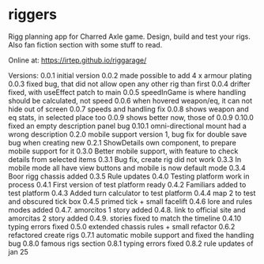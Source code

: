 # riggers

Rigg planning app for Charred Axle game. Design, build and test your rigs. Also fan fiction section with some stuff to read.

Online at: https://irtep.github.io/riggarage/

Versions:
0.0.1 initial version
0.0.2 made possible to add 4 x armour plating
0.0.3 fixed bug, that did not allow open any other rig than first
0.0.4 drifter fixed, with useEffect patch to main
0.0.5 speedInGame is where handling should be calculated, not speed
0.0.6 when hovered weapon/eq, it can not hide out of screen
0.0.7 speeds and handling fix
0.0.8 shows weapon and eq stats, in selected place too
0.0.9 shows better now, those of 0.0.9
0.10.0 fixed an empty description panel bug
0.10.1 omni-directional mount had a wrong description
0.2.0 mobile support version 1, bug fix for double save bug when creating new
0.2.1 ShowDetails own component, to prepare mobile support for it
0.3.0 Better mobile support, with feature to check details from selected items
0.3.1 Bug fix, create rig did not work
0.3.3 In mobile mode all have view buttons and mobile is now default mode
0.3.4 Boor rigg chassis added
0.3.5 Rule updates
0.4.0 Testing platform work in process
0.4.1 First version of test platform ready
0.4.2 Familiars added to test platform
0.4.3 Added turn calculator to test platform
0.4.4 map 2 to test and obscured tick box
0.4.5 primed tick + small facelift
0.4.6 lore and rules modes added
0.4.7. amorcitos 1 story added
0.4.8. link to official site and amorcitas 2 story added
0.4.9. stories fixed to match the timeline
0.4.10 typing errors fixed
0.5.0 extended chassis rules + small refactor
0.6.2 refactored create rigs
0.7.1 automatic mobile support and fixed the handling bug
0.8.0 famous rigs section
0.8.1 typing errors fixed
0.8.2 rule updates of jan 25